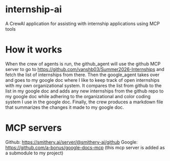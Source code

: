 # internship-ai
A CrewAI application for assisting with internship applications using MCP tools

# How it works
When the crew of agents is run, the github_agent will use the github MCP server to
go to https://github.com/vanshb03/Summer2026-Internships and fetch the list of
internships from there. Then the google_agent takes over and goes to my google doc
where I like to keep track of open internships with my own organizational system. It compares
the list from github to the list in my google doc and adds any new internships from the
github repo to my google doc while adhering to the organizational and color coding system
I use in the google doc. Finally, the crew produces a markdown file that summarizes
the changes it made to my google doc.

# MCP servers
Github: https://smithery.ai/server/@smithery-ai/github
Google: https://github.com/a-bonus/google-docs-mcp (this mcp server is added as a submodule to my project)
